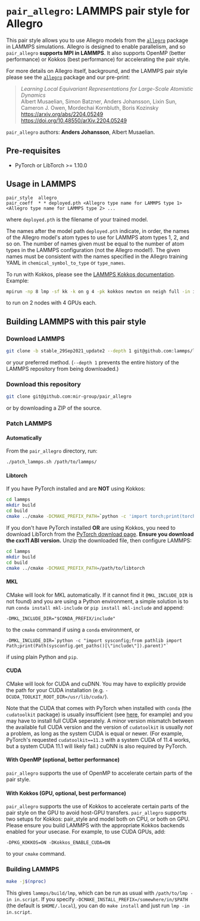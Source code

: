 # `pair_allegro`: LAMMPS pair style for Allegro

This pair style allows you to use Allegro models from the [`allegro`](https://github.com/mir-group/allegro) package in LAMMPS simulations. Allegro is designed to enable parallelism, and so `pair_allegro` **supports MPI in LAMMPS**. It also supports OpenMP (better performance) or Kokkos (best performance) for accelerating the pair style.

For more details on Allegro itself, background, and the LAMMPS pair style please see the [`allegro`](https://github.com/mir-group/allegro) package and our pre-print:
> *Learning Local Equivariant Representations for Large-Scale Atomistic Dynamics* <br/>
> Albert Musaelian, Simon Batzner, Anders Johansson, Lixin Sun, Cameron J. Owen, Mordechai Kornbluth, Boris Kozinsky <br/>
> https://arxiv.org/abs/2204.05249 <br/>
> https://doi.org/10.48550/arXiv.2204.05249

`pair_allegro` authors: **Anders Johansson**, Albert Musaelian.

## Pre-requisites

* PyTorch or LibTorch >= 1.10.0

## Usage in LAMMPS

```
pair_style	allegro
pair_coeff	* * deployed.pth <Allegro type name for LAMMPS type 1> <Allegro type name for LAMMPS type 2> ...
```
where `deployed.pth` is the filename of your trained model.

The names after the model path `deployed.pth` indicate, in order, the names of the Allegro model's atom types to use for LAMMPS atom types 1, 2, and so on. The number of names given must be equal to the number of atom types in the LAMMPS configuration (not the Allegro model!). 
The given names must be consistent with the names specified in the Allegro training YAML in `chemical_symbol_to_type` or `type_names`.

To run with Kokkos, please see the [LAMMPS Kokkos documentation](https://docs.lammps.org/Speed_kokkos.html#running-on-gpus). Example:
```bash
mpirun -np 8 lmp -sf kk -k on g 4 -pk kokkos newton on neigh full -in in.script
```
to run on 2 nodes with 4 GPUs each.

## Building LAMMPS with this pair style

### Download LAMMPS
```bash
git clone -b stable_29Sep2021_update2 --depth 1 git@github.com:lammps/lammps
```
or your preferred method.
(`--depth 1` prevents the entire history of the LAMMPS repository from being downloaded.)

### Download this repository
```bash
git clone git@github.com:mir-group/pair_allegro
```
or by downloading a ZIP of the source.

### Patch LAMMPS
#### Automatically
From the `pair_allegro` directory, run:
```bash
./patch_lammps.sh /path/to/lammps/
```

#### Libtorch
If you have PyTorch installed and are **NOT** using Kokkos:
```bash
cd lammps
mkdir build
cd build
cmake ../cmake -DCMAKE_PREFIX_PATH=`python -c 'import torch;print(torch.utils.cmake_prefix_path)'`
```
If you don't have PyTorch installed **OR** are using Kokkos, you need to download LibTorch from the [PyTorch download page](https://pytorch.org/get-started/locally/). **Ensure you download the cxx11 ABI version.** Unzip the downloaded file, then configure LAMMPS:
```bash
cd lammps
mkdir build
cd build
cmake ../cmake -DCMAKE_PREFIX_PATH=/path/to/libtorch
```

#### MKL
CMake will look for MKL automatically. If it cannot find it (`MKL_INCLUDE_DIR` is not found) and you are using a Python environment, a simple solution is to run `conda install mkl-include` or `pip install mkl-include` and append:
```
-DMKL_INCLUDE_DIR="$CONDA_PREFIX/include"
```
to the `cmake` command if using a `conda` environment, or
```
-DMKL_INCLUDE_DIR=`python -c "import sysconfig;from pathlib import Path;print(Path(sysconfig.get_paths()[\"include\"]).parent)"`
```
if using plain Python and `pip`.

#### CUDA
CMake will look for CUDA and cuDNN. You may have to explicitly provide the path for your CUDA installation (e.g. `-DCUDA_TOOLKIT_ROOT_DIR=/usr/lib/cuda/`).

Note that the CUDA that comes with PyTorch when installed with `conda` (the `cudatoolkit` package) is usually insufficient (see [here](https://github.com/pytorch/extension-cpp/issues/26), for example) and you may have to install full CUDA seperately. A minor version mismatch between the available full CUDA version and the version of `cudatoolkit` is usually *not* a problem, as long as the system CUDA is equal or newer. (For example, PyTorch's requested `cudatoolkit==11.3` with a system CUDA of 11.4 works, but a system CUDA 11.1 will likely fail.) cuDNN is also required by PyTorch.

#### With OpenMP (optional, better performance)
`pair_allegro` supports the use of OpenMP to accelerate certain parts of the pair style.

#### With Kokkos (GPU, optional, best performance)
`pair_allegro` supports the use of Kokkos to accelerate certain parts of the pair style on the GPU to avoid host-GPU transfers.
`pair_allegro` supports two setups for Kokkos: pair_style and model both on CPU, or both on GPU. Please ensure you build LAMMPS with the appropriate Kokkos backends enabled for your usecase. For example, to use CUDA GPUs, add:
```
-DPKG_KOKKOS=ON -DKokkos_ENABLE_CUDA=ON
```
to your `cmake` command.

### Building LAMMPS
```bash
make -j$(nproc)
```
This gives `lammps/build/lmp`, which can be run as usual with `/path/to/lmp -in in.script`. If you specify `-DCMAKE_INSTALL_PREFIX=/somewhere/in/$PATH` (the default is `$HOME/.local`), you can do `make install` and just run `lmp -in in.script`.
